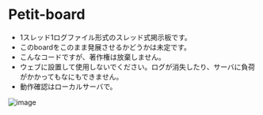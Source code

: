 # Petit-board
- 1スレッド1ログファイル形式のスレッド式掲示板です。  
- このboardをこのまま発展させるかどうかは未定です。  
- こんなコードですが、著作権は放棄しません。  
- ウェブに設置して使用しないでください。ログが消失したり、サーバに負荷がかかってもなにもできません。  
- 動作確認はローカルサーバで。  
  
![image](https://user-images.githubusercontent.com/44894014/131222282-65924f65-7e6e-4536-a3bd-a2cb96d4f637.png)
